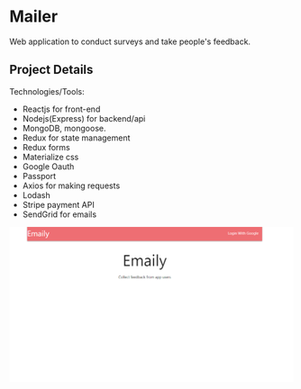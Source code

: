 # Mailer
Web application to conduct surveys and take people's feedback.


## Project Details

Technologies/Tools:
* Reactjs for front-end
* Nodejs(Express) for backend/api
* MongoDB, mongoose. 
* Redux for state management
* Redux forms
* Materialize css
* Google Oauth
* Passport 
* Axios for making requests
* Lodash
* Stripe payment API
* SendGrid for emails

![Landing Page](https://github.com/pheldox/Mailer/blob/master/login.png)
